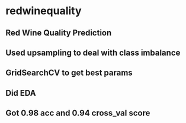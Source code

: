 # redwinequality
## Red Wine Quality Prediction
## Used upsampling to deal with class imbalance
## GridSearchCV to get best params
## Did EDA
## Got 0.98 acc and 0.94 cross_val score
